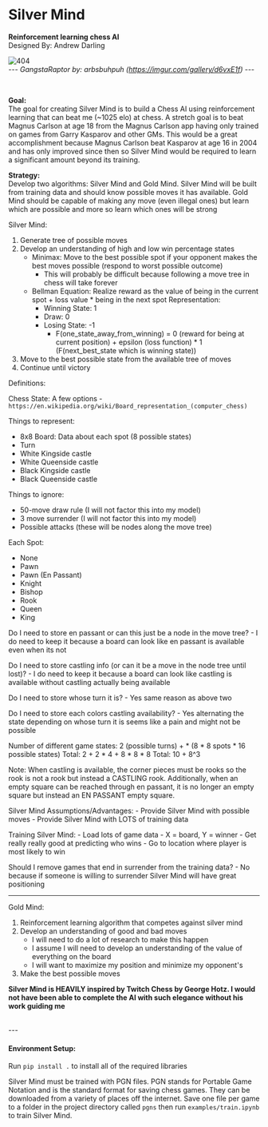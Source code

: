 # Silver Mind  
**Reinforcement learning chess AI**  
Designed By: Andrew Darling

![404](https://i.imgur.com/f0RThee.jpg)  
--- *GangstaRaptor by: arbsbuhpuh (https://imgur.com/gallery/d6vxE1f)* ---

<br>

**Goal:**  
The goal for creating Silver Mind is to build a Chess AI using reinforcement learning that can beat me 
(~1025 elo) at chess. A stretch goal is to beat Magnus Carlson at age 18 from the Magnus Carlson app having only trained on games from Garry Kasparov and other GMs. This would be a great accomplishment because Magnus Carlson beat Kasparov at age 16 in 2004 and has only improved since then so Silver Mind would be required to learn a significant amount beyond its training.

**Strategy:**  
Develop two algorithms: Silver Mind and Gold Mind. Silver Mind will be built from training data and should know possible moves it has available. Gold Mind should be capable of making any move (even illegal ones) but learn which are possible and more so learn which ones will be strong

Silver Mind:
1) Generate tree of possible moves
2) Develop an understanding of high and low win percentage states
    - Minimax: Move to the best possible spot if your opponent makes the best moves possible (respond to worst possible outcome)
    	- This will probably be difficult because following a move tree in chess will take forever
    - Bellman Equation: Realize reward as the value of being in the current spot + loss value * being in the next spot
	Representation:
		- Winning State: 1
		- Draw: 0
		- Losing State: -1
	     	- F(one_state_away_from_winning) =  0 (reward for being at current position) + epsilon (loss function) * 1 (F(next_best_state which is winning state))
3) Move to the best possible state from the available tree of moves
3) Continue until victory

Definitions:

Chess State:
A few options - `https://en.wikipedia.org/wiki/Board_representation_(computer_chess)`

Things to represent:
 - 8x8 Board: Data about each spot (8 possible states)
 - Turn
 - White Kingside castle
 - White Queenside castle
 - Black Kingside castle
 - Black Queenside castle 

Things to ignore:
 - 50-move draw rule (I will not factor this into my model)
 - 3 move surrender (I will not factor this into my model)
 - Possible attacks (these will be nodes along the move tree)

Each Spot:
 - None
 - Pawn
 - Pawn (En Passant)
 - Knight
 - Bishop
 - Rook
 - Queen
 - King

Do I need to store en passant or can this just be a node in the move tree?
	- I do need to keep it because a board can look like en passant is available even when its not

Do I need to store castling info (or can it be a move in the node tree until lost)?
	- I do need to keep it because a board can look like castling is available without castling actually being available

Do I need to store whose turn it is?
	- Yes same reason as above two

Do I need to store each colors castling availability?
	- Yes alternating the state depending on whose turn it is seems like a pain and might not be possible

Number of different game states:
2 (possible turns) + * (8 * 8 spots * 16 possible states)
Total: 2 + 2 * 4 + 8 * 8 * 8
Total: 10 + 8^3

Note: When castling is available, the corner pieces must be rooks so the rook is not a rook but instead a CASTLING rook. Additionally, when an empty square can be reached through en passant, it is no longer an empty square but instead an EN PASSANT empty square.

Silver Mind Assumptions/Advantages:
	- Provide Silver Mind with possible moves
	- Provide Silver Mind with LOTS of training data

Training Silver Mind:
	- Load lots of game data
	- X = board, Y = winner
	- Get really really good at predicting who wins
	- Go to location where player is most likely to win

Should I remove games that end in surrender from the training data?
	- No because if someone is willing to surrender Silver Mind will have great positioning

---

Gold Mind:
1) Reinforcement learning algorithm that competes against silver mind
2) Develop an understanding of good and bad moves
	- I will need to do a lot of research to make this happen
	- I assume I will need to develop an understanding of the value of everything on the board
	- I will want to maximize my position and minimize my opponent's 
1) Make the best possible moves

**Silver Mind is HEAVILY inspired by Twitch Chess by George Hotz. I would not have been able to complete the AI with such elegance without his work guiding me**

<br>
---

#### Environment Setup:

Run `pip install .` to install all of the required libraries

Silver Mind must be trained with PGN files. PGN stands for Portable Game Notation and is the standard format for saving 
chess games. They can be downloaded from a variety of places off the internet. Save one file per game to a folder in 
the project directory called `pgns` then run `examples/train.ipynb` to train Silver Mind.
